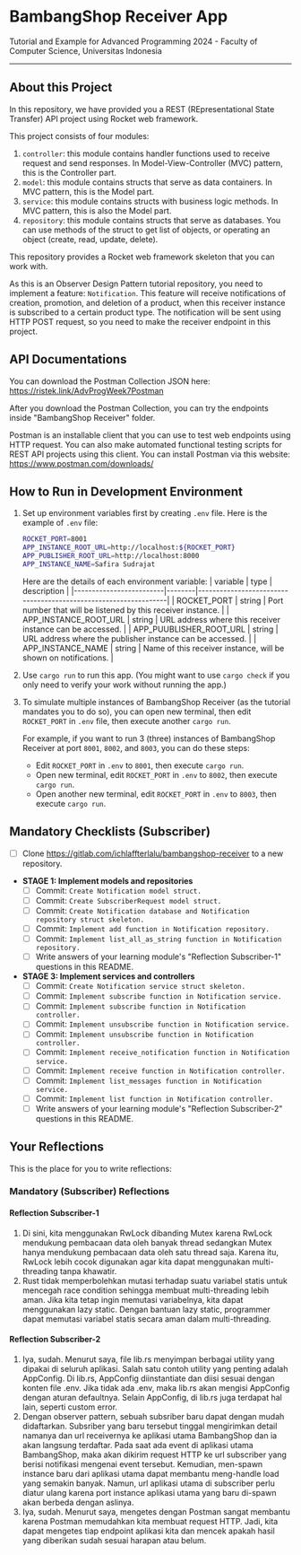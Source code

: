 # BambangShop Receiver App
Tutorial and Example for Advanced Programming 2024 - Faculty of Computer Science, Universitas Indonesia

---

## About this Project
In this repository, we have provided you a REST (REpresentational State Transfer) API project using Rocket web framework.

This project consists of four modules:
1.  `controller`: this module contains handler functions used to receive request and send responses.
    In Model-View-Controller (MVC) pattern, this is the Controller part.
2.  `model`: this module contains structs that serve as data containers.
    In MVC pattern, this is the Model part.
3.  `service`: this module contains structs with business logic methods.
    In MVC pattern, this is also the Model part.
4.  `repository`: this module contains structs that serve as databases.
    You can use methods of the struct to get list of objects, or operating an object (create, read, update, delete).

This repository provides a Rocket web framework skeleton that you can work with.

As this is an Observer Design Pattern tutorial repository, you need to implement a feature: `Notification`.
This feature will receive notifications of creation, promotion, and deletion of a product, when this receiver instance is subscribed to a certain product type.
The notification will be sent using HTTP POST request, so you need to make the receiver endpoint in this project.

## API Documentations

You can download the Postman Collection JSON here: https://ristek.link/AdvProgWeek7Postman

After you download the Postman Collection, you can try the endpoints inside "BambangShop Receiver" folder.

Postman is an installable client that you can use to test web endpoints using HTTP request.
You can also make automated functional testing scripts for REST API projects using this client.
You can install Postman via this website: https://www.postman.com/downloads/

## How to Run in Development Environment
1.  Set up environment variables first by creating `.env` file.
    Here is the example of `.env` file:
    ```bash
    ROCKET_PORT=8001
    APP_INSTANCE_ROOT_URL=http://localhost:${ROCKET_PORT}
    APP_PUBLISHER_ROOT_URL=http://localhost:8000
    APP_INSTANCE_NAME=Safira Sudrajat
    ```
    Here are the details of each environment variable:
    | variable                | type   | description                                                     |
    |-------------------------|--------|-----------------------------------------------------------------|
    | ROCKET_PORT             | string | Port number that will be listened by this receiver instance.    |
    | APP_INSTANCE_ROOT_URL   | string | URL address where this receiver instance can be accessed.       |
    | APP_PUUBLISHER_ROOT_URL | string | URL address where the publisher instance can be accessed.       |
    | APP_INSTANCE_NAME       | string | Name of this receiver instance, will be shown on notifications. |
2.  Use `cargo run` to run this app.
    (You might want to use `cargo check` if you only need to verify your work without running the app.)
3.  To simulate multiple instances of BambangShop Receiver (as the tutorial mandates you to do so),
    you can open new terminal, then edit `ROCKET_PORT` in `.env` file, then execute another `cargo run`.

    For example, if you want to run 3 (three) instances of BambangShop Receiver at port `8001`, `8002`, and `8003`, you can do these steps:
    -   Edit `ROCKET_PORT` in `.env` to `8001`, then execute `cargo run`.
    -   Open new terminal, edit `ROCKET_PORT` in `.env` to `8002`, then execute `cargo run`.
    -   Open another new terminal, edit `ROCKET_PORT` in `.env` to `8003`, then execute `cargo run`.

## Mandatory Checklists (Subscriber)
-   [ ] Clone https://gitlab.com/ichlaffterlalu/bambangshop-receiver to a new repository.
-   **STAGE 1: Implement models and repositories**
    -   [ ] Commit: `Create Notification model struct.`
    -   [ ] Commit: `Create SubscriberRequest model struct.`
    -   [ ] Commit: `Create Notification database and Notification repository struct skeleton.`
    -   [ ] Commit: `Implement add function in Notification repository.`
    -   [ ] Commit: `Implement list_all_as_string function in Notification repository.`
    -   [ ] Write answers of your learning module's "Reflection Subscriber-1" questions in this README.
-   **STAGE 3: Implement services and controllers**
    -   [ ] Commit: `Create Notification service struct skeleton.`
    -   [ ] Commit: `Implement subscribe function in Notification service.`
    -   [ ] Commit: `Implement subscribe function in Notification controller.`
    -   [ ] Commit: `Implement unsubscribe function in Notification service.`
    -   [ ] Commit: `Implement unsubscribe function in Notification controller.`
    -   [ ] Commit: `Implement receive_notification function in Notification service.`
    -   [ ] Commit: `Implement receive function in Notification controller.`
    -   [ ] Commit: `Implement list_messages function in Notification service.`
    -   [ ] Commit: `Implement list function in Notification controller.`
    -   [ ] Write answers of your learning module's "Reflection Subscriber-2" questions in this README.

## Your Reflections
This is the place for you to write reflections:

### Mandatory (Subscriber) Reflections

#### Reflection Subscriber-1
1. Di sini, kita menggunakan RwLock dibanding Mutex karena RwLock mendukung pembacaan data oleh banyak thread sedangkan Mutex hanya mendukung pembacaan data oleh satu thread saja. Karena itu, RwLock lebih cocok digunakan agar kita dapat menggunakan multi-threading tanpa khawatir.
2. Rust tidak memperbolehkan mutasi terhadap suatu variabel statis untuk mencegah race condition sehingga membuat multi-threading lebih aman. Jika kita tetap ingin memutasi variabelnya, kita dapat menggunakan lazy static. Dengan bantuan lazy static, programmer dapat memutasi variabel statis secara aman dalam multi-threading.

#### Reflection Subscriber-2
1. Iya, sudah. Menurut saya, file lib.rs menyimpan berbagai utility yang dipakai di seluruh aplikasi. Salah satu contoh utility yang penting adalah AppConfig. Di lib.rs, AppConfig diinstantiate dan diisi sesuai dengan konten file .env. Jika tidak ada .env, maka lib.rs akan mengisi AppConfig dengan aturan defaultnya. Selain AppConfig, di lib.rs juga terdapat hal lain, seperti custom error.
2. Dengan observer pattern, sebuah subsriber baru dapat dengan mudah didaftarkan. Subsriber yang baru tersebut tinggal mengirimkan detail namanya dan url receivernya ke aplikasi utama BambangShop dan ia akan langsung terdaftar. Pada saat ada event di aplikasi utama BambangShop, maka akan dikirim request HTTP ke url subscriber yang berisi notifikasi mengenai event tersebut. Kemudian, men-spawn instance baru dari aplikasi utama dapat membantu meng-handle load yang semakin banyak. Namun, url aplikasi utama di subscriber perlu diatur ulang karena port instance aplikasi utama yang baru di-spawn akan berbeda dengan aslinya.
3. Iya, sudah. Menurut saya, mengetes dengan Postman sangat membantu karena Postman memudahkan kita membuat request HTTP. Jadi, kita dapat mengetes tiap endpoint aplikasi kita dan mencek apakah hasil yang diberikan sudah sesuai harapan atau belum.